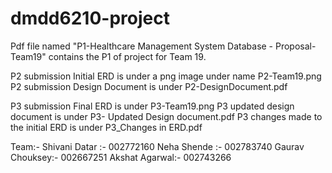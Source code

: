 # dmdd6210-project

Pdf file named "P1-Healthcare Management System Database - Proposal-Team19" contains the P1 of project for Team 19.

P2 submission Initial ERD is under a png image under name P2-Team19.png
P2 submission Design Document is under P2-DesignDocument.pdf


P3 submission Final ERD is under P3-Team19.png
P3 updated design document is under P3- Updated Design document.pdf
P3 changes made to the initial ERD is under P3_Changes in ERD.pdf


Team:- 
Shivani Datar :- 002772160
Neha Shende :- 002783740
Gaurav Chouksey:- 002667251
Akshat Agarwal:- 002743266
